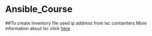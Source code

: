 # Ansible_Course

##To create Inventory file used ip address from lxc containters
More information about lxc click [here](https://linuxcontainers.org/)
